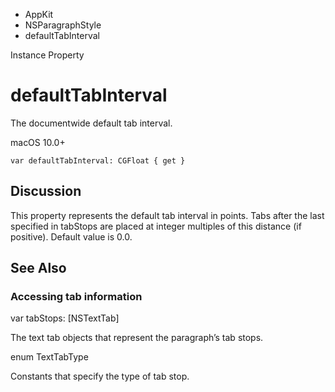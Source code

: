 

- AppKit
- NSParagraphStyle
-  defaultTabInterval 

Instance Property

# defaultTabInterval

The documentwide default tab interval.

macOS 10.0+

``` source
var defaultTabInterval: CGFloat { get }
```

## Discussion

This property represents the default tab interval in points. Tabs after the last specified in tabStops are placed at integer multiples of this distance (if positive). Default value is 0.0.

## See Also

### Accessing tab information

var tabStops: [NSTextTab]

The text tab objects that represent the paragraph’s tab stops.

enum TextTabType

Constants that specify the type of tab stop.

